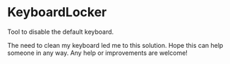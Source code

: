 # KeyboardLocker
Tool to disable the default keyboard.

The need to clean my keyboard led me to this solution.
Hope this can help someone in any way.
Any help or improvements are welcome!
